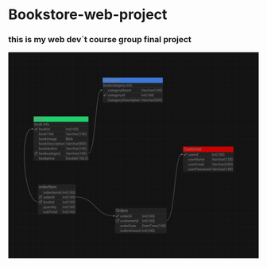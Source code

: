 # Bookstore-web-project
### this is my web dev`t course group final project 

![DetabeseDesign](DetabeseDesign.jpeg?raw=true)
